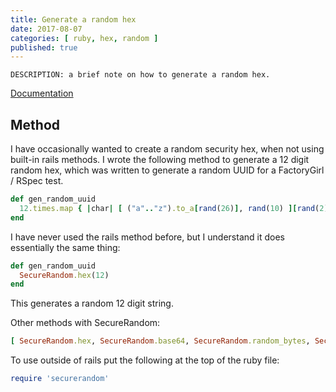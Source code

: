 ```yaml
---
title: Generate a random hex
date: 2017-08-07
categories: [ ruby, hex, random ]
published: true
---
```


    DESCRIPTION: a brief note on how to generate a random hex.

<a class="main-link" href="https://ruby-doc.org/stdlib-2.4.0/libdoc/securerandom/rdoc/SecureRandom.html">Documentation</a>

## Method

I have occasionally wanted to create a random security hex, when not using built-in rails methods. I wrote the following method to generate a 12 digit random hex, which was written to generate a random UUID for a FactoryGirl / RSpec test.

```rb
def gen_random_uuid
  12.times.map { |char| [ ("a".."z").to_a[rand(26)], rand(10) ][rand(2)]}.join(",").gsub(",","")
end
```

I have never used the rails method before, but I understand it does essentially the same thing:

```rb
def gen_random_uuid
  SecureRandom.hex(12)
end
```

This generates a random 12 digit string.

Other methods with SecureRandom:

```rb
[ SecureRandom.hex, SecureRandom.base64, SecureRandom.random_bytes, SecureRandom.uuid ]
```

To use outside of rails put the following at the top of the ruby file:

```rb
require 'securerandom'
```
